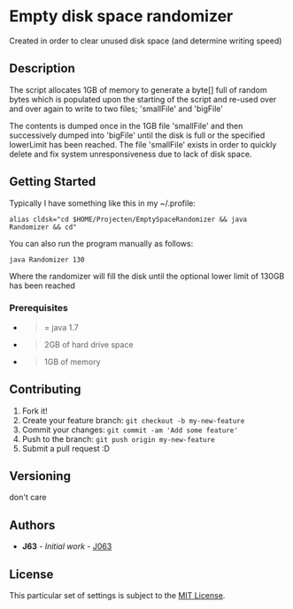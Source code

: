 # Empty disk space randomizer

Created in order to clear unused disk space (and determine writing speed)

## Description

The script allocates 1GB of memory to generate a byte[] full of random bytes
which is populated upon the starting of the script and re-used over and over again
to write to two files; 'smallFile' and 'bigFile'

The contents is dumped once in the 1GB file 'smallFile' and then successively
dumped into 'bigFile' until the disk is full or the specified lowerLimit has
been reached. The file 'smallFile' exists in order to quickly delete and fix
system unresponsiveness due to lack of disk space.

## Getting Started

Typically I have something like this in my ~/.profile:

```
alias cldsk="cd $HOME/Projecten/EmptySpaceRandomizer && java Randomizer && cd"
```

You can also run the program manually as follows:
```
java Randomizer 130
```

Where the randomizer will fill the disk until the optional lower limit of 130GB has been reached

### Prerequisites

- >= java 1.7
- > 2GB of hard drive space
- >1GB of memory

## Contributing
1. Fork it!
2. Create your feature branch: `git checkout -b my-new-feature`
3. Commit your changes: `git commit -am 'Add some feature'`
4. Push to the branch: `git push origin my-new-feature`
5. Submit a pull request :D

## Versioning

don't care

## Authors

* **J63** - *Initial work* - [J063](https://github.com/J063)

## License
This particular set of settings is subject to the [MIT License](https://opensource.org/licenses/MIT).
